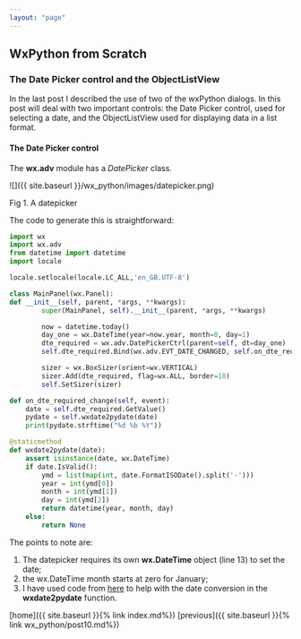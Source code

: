 ```yaml
---
layout: "page"
---
```

## WxPython from Scratch
### The Date Picker control and the ObjectListView

In the last post I described the use of two of the wxPython dialogs. In
this post will deal with two important controls: the Date Picker
control, used for selecting a date, and the ObjectListView used for
displaying data in a list format.

#### The Date Picker control

The **wx.adv** module has a *DatePicker* class.

![]({{ site.baseurl }}/wx_python/images/datepicker.png)

Fig 1. A datepicker

The code to generate this is straightforward:

``` python
import wx
import wx.adv
from datetime import datetime
import locale

locale.setlocale(locale.LC_ALL,'en_GB.UTF-8')

class MainPanel(wx.Panel):
def __init__(self, parent, *args, **kwargs):
        super(MainPanel, self).__init__(parent, *args, **kwargs)

        now = datetime.today()
        day_one = wx.DateTime(year=now.year, month=0, day=1)
        dte_required = wx.adv.DatePickerCtrl(parent=self, dt=day_one)
        self.dte_required.Bind(wx.adv.EVT_DATE_CHANGED, self.on_dte_required_change)

        sizer = wx.BoxSizer(orient=wx.VERTICAL)
        sizer.Add(dte_required, flag=wx.ALL, border=10)
        self.SetSizer(sizer)

def on_dte_required_change(self, event):
    date = self.dte_required.GetValue()
    pydate = self.wxdate2pydate(date)
    print(pydate.strftime("%d %b %Y"))

@staticmethod
def wxdate2pydate(date):
    assert isinstance(date, wx.DateTime)
    if date.IsValid():
        ymd = list(map(int, date.FormatISODate().split('-')))
        year = int(ymd[0])
        month = int(ymd[1])
        day = int(ymd[2])
        return datetime(year, month, day)
    else:
        return None
```

The points to note are:

1.  The datepicker requires its own **wx.DateTime** object (line 13) to
    set the date;
2.  the wx.DateTime month starts at zero for January;
3.  I have used code from
    [here](https://www.blog.pythonlibrary.org/2014/08/27/wxpython-converting-wx-datetime-python-datetime/)
    to help with the date conversion in the **wxdate2pydate** function.


[home]({{ site.baseurl }}{% link index.md%}) [previous]({{ site.baseurl }}{% link wx_python/post10.md%})